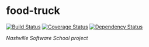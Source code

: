 food-truck
=========
[![Build Status](https://travis-ci.org/rtmalone/food-truck.svg)](https://travis-ci.org/rtmalone/food-truck)
[![Coverage Status](https://coveralls.io/repos/rtmalone/food-truck/badge.png?branch=unit-tests)](https://coveralls.io/r/rtmalone/food-truck?branch=unit-tests)
[![Dependency Status](https://gemnasium.com/rtmalone/food-truck.svg)](https://gemnasium.com/rtmalone/food-truck)

*Nashville Software School project*
